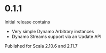 # 0.1.1

Initial release contains

  * Very simple Dynamo Arbitrary instances
  * Dynamo Streams support via an Update API

Published for Scala 2.10.6 and 2.11.7